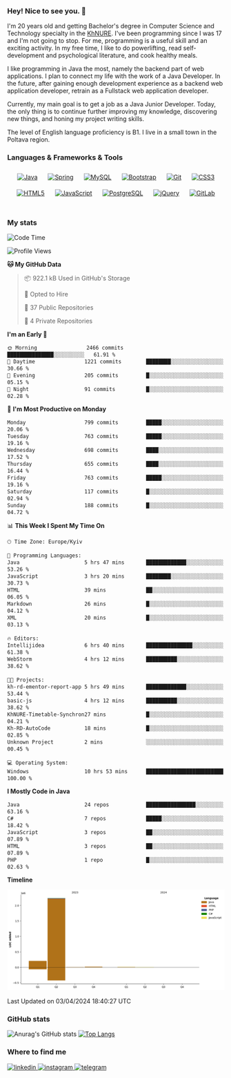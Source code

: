 ### Hey! Nice to see you. 👋

I'm 20 years old and getting Bachelor's degree in Computer Science and Technology
specialty in the [KhNURE][1]. I've been programming since I was 17 and I'm not going
to stop. For me, programming is a useful skill and an exciting activity. In my free
time, I like to do powerlifting, read self-development and psychological literature,
and cook healthy meals.

I like programming in Java the most, namely the backend part of web applications.
I plan to connect my life with the work of a Java Developer. In the future, after 
gaining enough development experience as a backend web application developer, 
retrain as a Fullstack web application developer. 

Currently, my main goal is to get a job as a Java Junior Developer. 
Today, the only thing is to continue further improving my knowledge, discovering 
new things, and honing my project writing skills.

The level of English language proficiency is B1. I live in a small town in the
Poltava region.

### Languages & Frameworks & Tools
<div align="center">  
<a href="https://www.java.com/" target="_blank"><img style="margin: 10px" src="https://profilinator.rishav.dev/skills-assets/java-original-wordmark.svg" alt="Java" height="50" /></a>
<a href="https://docs.spring.io/spring-framework/docs/3.0.x/reference/expressions.html#:~:text=The%20Spring%20Expression%20Language%20(SpEL,and%20basic%20string%20templating%20functionality." target="_blank"><img style="margin: 10px" src="https://profilinator.rishav.dev/skills-assets/springio-icon.svg" alt="Spring" height="50" /></a>
<a href="https://www.mysql.com/" target="_blank"><img style="margin: 10px" src="https://profilinator.rishav.dev/skills-assets/mysql-original-wordmark.svg" alt="MySQL" height="50" /></a>
<a href="https://getbootstrap.com/docs/3.4/javascript/" target="_blank"><img style="margin: 10px" src="https://profilinator.rishav.dev/skills-assets/bootstrap-plain.svg" alt="Bootstrap" height="50" /></a>  
<a href="https://github.com/" target="_blank"><img style="margin: 10px" src="https://profilinator.rishav.dev/skills-assets/git-scm-icon.svg" alt="Git" height="50" /></a>
<a href="https://www.w3schools.com/css/" target="_blank"><img style="margin: 10px" src="https://profilinator.rishav.dev/skills-assets/css3-original-wordmark.svg" alt="CSS3" height="50" /></a>  
<a href="https://en.wikipedia.org/wiki/HTML5" target="_blank"><img style="margin: 10px" src="https://profilinator.rishav.dev/skills-assets/html5-original-wordmark.svg" alt="HTML5" height="50" /></a>  
<a href="https://www.javascript.com/" target="_blank"><img style="margin: 10px" src="https://profilinator.rishav.dev/skills-assets/javascript-original.svg" alt="JavaScript" height="50" /></a>  
<a href="https://www.postgresql.org/" target="_blank"><img style="margin: 10px" src="https://profilinator.rishav.dev/skills-assets/postgresql-original-wordmark.svg" alt="PostgreSQL" height="50" /></a>  
<a href="https://jquery.com/" target="_blank"><img style="margin: 10px" src="https://profilinator.rishav.dev/skills-assets/jquery.png" alt="jQuery" height="50" /></a>
<a href="https://about.gitlab.com/" target="_blank"><img style="margin: 10px" src="https://profilinator.rishav.dev/skills-assets/gitlab.svg" alt="GitLab" height="50" /></a>  
</div>  

<br/>  

### My stats 

<!--START_SECTION:waka-->
![Code Time](http://img.shields.io/badge/Code%20Time-875%20hrs%2055%20mins-blue)

![Profile Views](http://img.shields.io/badge/Profile%20Views-0-blue)

**🐱 My GitHub Data** 

> 📦 922.1 kB Used in GitHub's Storage 
 > 
> 💼 Opted to Hire
 > 
> 📜 37 Public Repositories 
 > 
> 🔑 4 Private Repositories 
 > 
**I'm an Early 🐤** 

```text
🌞 Morning                2466 commits        ███████████████░░░░░░░░░░   61.91 % 
🌆 Daytime                1221 commits        ████████░░░░░░░░░░░░░░░░░   30.66 % 
🌃 Evening                205 commits         █░░░░░░░░░░░░░░░░░░░░░░░░   05.15 % 
🌙 Night                  91 commits          █░░░░░░░░░░░░░░░░░░░░░░░░   02.28 % 
```
📅 **I'm Most Productive on Monday** 

```text
Monday                   799 commits         █████░░░░░░░░░░░░░░░░░░░░   20.06 % 
Tuesday                  763 commits         █████░░░░░░░░░░░░░░░░░░░░   19.16 % 
Wednesday                698 commits         ████░░░░░░░░░░░░░░░░░░░░░   17.52 % 
Thursday                 655 commits         ████░░░░░░░░░░░░░░░░░░░░░   16.44 % 
Friday                   763 commits         █████░░░░░░░░░░░░░░░░░░░░   19.16 % 
Saturday                 117 commits         █░░░░░░░░░░░░░░░░░░░░░░░░   02.94 % 
Sunday                   188 commits         █░░░░░░░░░░░░░░░░░░░░░░░░   04.72 % 
```


📊 **This Week I Spent My Time On** 

```text
🕑︎ Time Zone: Europe/Kyiv

💬 Programming Languages: 
Java                     5 hrs 47 mins       █████████████░░░░░░░░░░░░   53.26 % 
JavaScript               3 hrs 20 mins       ████████░░░░░░░░░░░░░░░░░   30.73 % 
HTML                     39 mins             ██░░░░░░░░░░░░░░░░░░░░░░░   06.05 % 
Markdown                 26 mins             █░░░░░░░░░░░░░░░░░░░░░░░░   04.12 % 
XML                      20 mins             █░░░░░░░░░░░░░░░░░░░░░░░░   03.13 % 

🔥 Editors: 
Intellijidea             6 hrs 40 mins       ███████████████░░░░░░░░░░   61.38 % 
WebStorm                 4 hrs 12 mins       ██████████░░░░░░░░░░░░░░░   38.62 % 

🐱‍💻 Projects: 
kh-rd-ementor-report-app 5 hrs 49 mins       █████████████░░░░░░░░░░░░   53.44 % 
basic-js                 4 hrs 12 mins       ██████████░░░░░░░░░░░░░░░   38.62 % 
KhNURE-Timetable-Synchron27 mins             █░░░░░░░░░░░░░░░░░░░░░░░░   04.21 % 
Kh-RD-AutoCode           18 mins             █░░░░░░░░░░░░░░░░░░░░░░░░   02.85 % 
Unknown Project          2 mins              ░░░░░░░░░░░░░░░░░░░░░░░░░   00.45 % 

💻 Operating System: 
Windows                  10 hrs 53 mins      █████████████████████████   100.00 % 
```

**I Mostly Code in Java** 

```text
Java                     24 repos            ████████████████░░░░░░░░░   63.16 % 
C#                       7 repos             █████░░░░░░░░░░░░░░░░░░░░   18.42 % 
JavaScript               3 repos             ██░░░░░░░░░░░░░░░░░░░░░░░   07.89 % 
HTML                     3 repos             ██░░░░░░░░░░░░░░░░░░░░░░░   07.89 % 
PHP                      1 repo              █░░░░░░░░░░░░░░░░░░░░░░░░   02.63 % 
```



**Timeline**

![Lines of Code chart](https://raw.githubusercontent.com/StasonMendelso/StasonMendelso/main/assets/bar_graph.png)


 Last Updated on 03/04/2024 18:40:27 UTC
<!--END_SECTION:waka-->

### GitHub stats
![Anurag's GitHub stats](https://github-readme-stats-sigma-five.vercel.app/api?username=stasonMendelso&show_icons=true&theme=transparent)
[![Top Langs](https://github-readme-stats-sigma-five.vercel.app/api/top-langs/?username=stasonMendelso)](https://github.com/stasonMendelso/github-readme-stats)
### Where to find me

<div align="start">
<a href="https://linkedin.com/in/stanislav-hlova-0b2a00265/" target="_blank">
<img src=https://img.shields.io/badge/linkedin-%231E77B5.svg?&style=for-the-badge&logo=linkedin&logoColor=white alt=linkedin style="margin-bottom: 5px;" />
</a>
<a href="https://instagram.com/stasonMendelson" target="_blank">
<img src=https://img.shields.io/badge/instagram-%23000000.svg?&style=for-the-badge&logo=instagram&logoColor=white alt=instagram style="margin-bottom: 5px;" />
</a> 
<a href="https://t.me/Stason_Mendelson" target="_blank">
<img src=https://img.shields.io/badge/telegram-%231E77B5.svg?&style=for-the-badge&logo=telegram&logoColor=white alt=telegram style="margin-bottom: 5px;" />
</a>  
</div>  

[1]:[https://nure.ua/en/]

